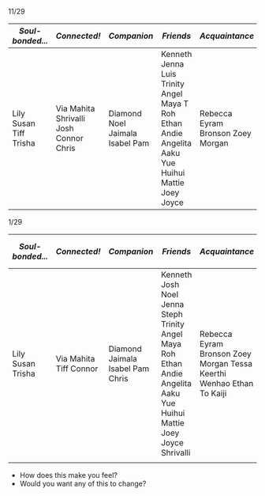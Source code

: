 
11/29

| *Soul-bonded...* | *Connected!* | *Companion* | *Friends* | *Acquaintance* |
| ---- | ---- | ---- | ---- | ---- |
| Lily Susan Tiff Trisha | Via Mahita Shrivalli Josh Connor Chris | Diamond Noel Jaimala Isabel Pam | Kenneth Jenna Luis Trinity Angel Maya T Roh Ethan Andie Angelita Aaku Yue Huihui Mattie Joey Joyce | Rebecca Eyram Bronson Zoey Morgan |
1/29

| *Soul-bonded...*   | *Connected!*                       | *Companion*                 | *Friends*                                                                                           | *Acquaintance*                    | *Out of Touch*     |
| ------------------ | ---------------------------------- | --------------------------- | --------------------------------------------------------------------------------------------------- | --------------------------------- | ---- |
| Lily Susan  Trisha | Via Mahita Tiff Connor  | Diamond  Jaimala Isabel Pam Chris | Kenneth Josh Noel Jenna Steph Trinity Angel Maya Roh Ethan Andie Angelita Aaku Yue Huihui Mattie Joey Joyce Shrivalli | Rebecca Eyram Bronson Zoey Morgan Tessa Keerthi Wenhao Ethan To Kaiji | Luis |
|                    |                                    |                             |                                                                                                     |                                   |      |
- How does this make you feel?
- Would you want any of this to change?